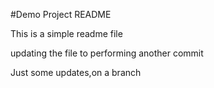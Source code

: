 #Demo Project README

This is a simple readme file

updating the file to performing another commit

Just some updates,on a branch